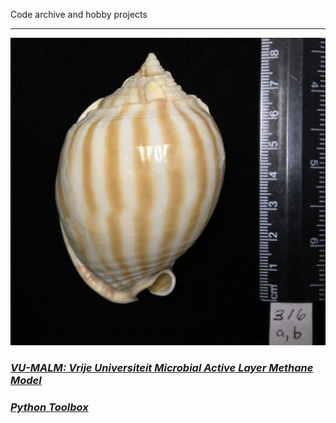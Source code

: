 Code archive and hobby projects

---

![alt text](shell_test.jpg)

### _[VU-MALM: Vrije Universiteit Microbial Active Layer Methane Model](vu_malm.md)_

### _[Python Toolbox](python_toolbox.md)_
